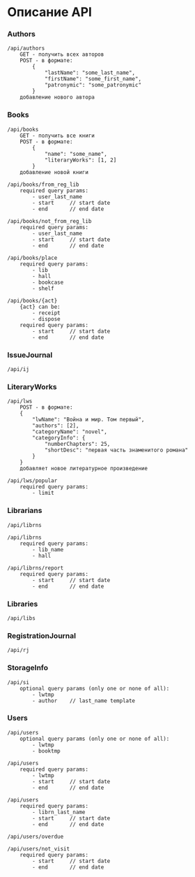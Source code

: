 # Описание API

### Authors

    /api/authors
        GET - получить всех авторов
        POST - в формате:
            {
                "lastName": "some_last_name",
                "firstName": "some_first_name",
                "patronymic": "some_patronymic"
            }
        добавление нового автора

### Books
    /api/books
        GET - получить все книги
        POST - в формате:
            {
                "name": "some_name",
                "literaryWorks": [1, 2]
            }
        добавление новой книги
    
    /api/books/from_reg_lib
        required query params:
            - user_last_name
            - start     // start date
            - end       // end date

    /api/books/not_from_reg_lib
        required query params:
            - user_last_name
            - start     // start date
            - end       // end date

    /api/books/place
        required query params:
            - lib
            - hall
            - bookcase
            - shelf

    /api/books/{act}
        {act} can be:
            - receipt
            - dispose
        required query params:
            - start     // start date
            - end       // end date

### IssueJournal

    /api/ij

### LiteraryWorks

    /api/lws
        POST - в формате:
        {
            "lwName": "Война и мир. Том первый",
            "authors": [2],
            "categoryName": "novel",
            "categoryInfo": {
                "numberChapters": 25,
                "shortDesc": "первая часть знаменитого романа"
            }
        }
        добавляет новое литературное произведение

    /api/lws/popular
        required query params:
            - limit

### Librarians

    /api/librns

    /api/librns
        required query params:
            - lib_name
            - hall

    /api/librns/report
        required query params:
            - start     // start date
            - end       // end date

### Libraries

    /api/libs

### RegistrationJournal

    /api/rj

### StorageInfo

    /api/si
        optional query params (only one or none of all):
            - lwtmp
            - author    // last_name template

### Users

    /api/users
        optional query params (only one or none of all):
            - lwtmp
            - booktmp

    /api/users
        required query params:
            - lwtmp
            - start     // start date
            - end       // end date

    /api/users
        required query params:
            - librn_last_name
            - start     // start date
            - end       // end date

    /api/users/overdue

    /api/users/not_visit
        required query params:
            - start     // start date
            - end       // end date